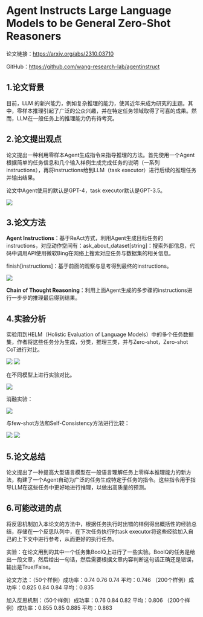 # **Agent Instructs Large Language Models to be General Zero-Shot Reasoners** 

论文链接：https://arxiv.org/abs/2310.03710

GitHub：https://github.com/wang-research-lab/agentinstruct

## 1.论文背景

目前，LLM 的新兴能力，例如复杂推理的能力，使其近年来成为研究的主题。其中，零样本推理引起了广泛的公众兴趣，并在特定任务领域取得了可喜的成果。然而，LLM在一般任务上的推理能力仍有待考究。

##  2.论文提出观点

论文提出一种利用零样本Agent生成指令来指导推理的方法。首先使用一个Agent根据简单的任务信息和几个输入样例生成完成任务的说明（一系列instructions），再将instructions给到LLM（task executor）进行后续的推理任务并输出结果。

论文中Agent使用的默认是GPT-4，task executor默认是GPT-3.5。

![](https://github.com/zzysos/LLMsStudy/blob/master/%E8%AE%BA%E6%96%87%E8%A7%A3%E8%AF%BB/pic/Zero-shot%20Agent%20instructions.png)

## 3.论文方法

**Agent Instructions**：基于ReAct方式，利用Agent生成目标任务的instructions，对应动作空间有：ask_about_dataset[string]：搜索外部信息，代码中调用API使用微软Bing在网络上搜索对应任务与数据集的相关信息。

finish[instructions]：基于前面的观察与思考得到最终的instructions。

![](https://github.com/zzysos/LLMsStudy/blob/master/%E8%AE%BA%E6%96%87%E8%A7%A3%E8%AF%BB/pic/Agent%20Instructions%E7%94%9F%E6%88%90%E8%BF%87%E7%A8%8B.png)

**Chain of Thought Reasoning**：利用上面Agent生成的多步骤的instructions进行一步步的推理最后得到结果。

## 4.实验分析

实验用到HELM（Holistic Evaluation of Language Models）中的多个任务数据集，作者将这些任务分为生成，分类，推理三类，并与Zero-shot，Zero-shot CoT进行对比。

![](https://github.com/zzysos/LLMsStudy/blob/master/%E8%AE%BA%E6%96%87%E8%A7%A3%E8%AF%BB/pic/HELM%E4%BB%BB%E5%8A%A1%E5%88%86%E7%B1%BB.png)     ![](https://github.com/zzysos/LLMsStudy/blob/master/%E8%AE%BA%E6%96%87%E8%A7%A3%E8%AF%BB/pic/Winning%20rate%20(%25)%20between%20zeroshot%2C%20zero-shot%20CoT%2C%20and%20zero-shot%20AgentInstruct.png)

在不同模型上进行实验对比。

![](https://github.com/zzysos/LLMsStudy/blob/master/%E8%AE%BA%E6%96%87%E8%A7%A3%E8%AF%BB/pic/%E5%A4%9A%E6%A8%A1%E5%9E%8B%E5%AF%B9%E6%AF%94.png)

消融实验：

![](https://github.com/zzysos/LLMsStudy/blob/master/%E8%AE%BA%E6%96%87%E8%A7%A3%E8%AF%BB/pic/%E6%B6%88%E8%9E%8D%E5%AE%9E%E9%AA%8C%E7%BB%93%E6%9E%9C.png)

与few-shot方法和Self-Consistency方法进行比较：

![](https://github.com/zzysos/LLMsStudy/blob/master/%E8%AE%BA%E6%96%87%E8%A7%A3%E8%AF%BB/pic/%E4%B8%8Efew-shot%E5%AF%B9%E6%AF%94.png)     ![](https://github.com/zzysos/LLMsStudy/blob/master/%E8%AE%BA%E6%96%87%E8%A7%A3%E8%AF%BB/pic/%E4%B8%8ESC%E5%AF%B9%E6%AF%94.png)

## 5.论文总结

论文提出了一种提高大型语言模型在一般语言理解任务上零样本推理能力的新方法，构建了一个Agent自动为广泛的任务生成特定于任务的指令。这些指令用于指导LLM在这些任务中更好地进行推理，以做出高质量的预测。

## 6.可能改进的点

将反思机制加入本论文的方法中，根据任务执行时出错的样例得出概括性的经验总结，存储在一个反思队列中，在下次任务执行时task executor将这些经验加入自己的上下文中进行参考，从而更好的执行任务。

实验：在论文用到的其中一个任务集BoolQ上进行了一些实验。BoolQ的任务是给出一段文章，然后给出一句话，然后需要根据文章内容判断这句话正确还是错误，输出是True/False。

论文方法：（50个样例）成功率：0.74  0.76  0.74    平均：0.746                     （200个样例）成功率：0.825 0.84 0.84   平均：0.835

加入反思机制：（50个样例）成功率：0.76  0.84  0.82     平均：0.806             （200个样例）成功率：0.855 0.85 0.885   平均：0.863